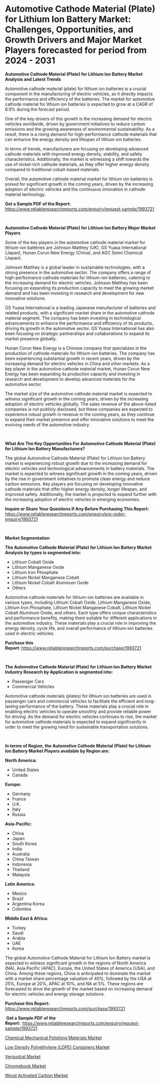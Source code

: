 <p><h1>Automotive Cathode Material (Plate) for Lithium Ion Battery Market: Challenges, Opportunities, and Growth Drivers and Major Market Players forecasted for period from 2024 - 2031</h1></p><p><strong>Automotive Cathode Material (Plate) for Lithium Ion Battery Market Analysis and Latest Trends</strong></p>
<p><p>Automotive cathode material (plate) for lithium ion batteries is a crucial component in the manufacturing of electric vehicles, as it directly impacts the performance and efficiency of the batteries. The market for automotive cathode material for lithium ion batteries is expected to grow at a CAGR of 6.9% during the forecast period. </p><p>One of the key drivers of this growth is the increasing demand for electric vehicles worldwide, driven by government initiatives to reduce carbon emissions and the growing awareness of environmental sustainability. As a result, there is a rising demand for high-performance cathode materials that can enhance the energy density and lifespan of lithium ion batteries.</p><p>In terms of trends, manufacturers are focusing on developing advanced cathode materials with improved energy density, stability, and safety characteristics. Additionally, the market is witnessing a shift towards the use of nickel-rich cathode materials, as they offer higher energy density compared to traditional cobalt-based materials.</p><p>Overall, the automotive cathode material market for lithium ion batteries is poised for significant growth in the coming years, driven by the increasing adoption of electric vehicles and the continuous innovation in cathode material technology.</p></p>
<p><strong>Get a Sample PDF of the Report:&nbsp;</strong> <a href="https://www.reliableresearchreports.com/enquiry/request-sample/1993721">https://www.reliableresearchreports.com/enquiry/request-sample/1993721</a></p>
<p>&nbsp;</p>
<p><strong>Automotive Cathode Material (Plate) for Lithium Ion Battery Major Market Players</strong></p>
<p><p>Some of the key players in the automotive cathode material market for lithium-ion batteries are Johnson Matthey (UK), GS Yuasa International (Japan), Hunan Corun New Energy (China), and AGC Seimi Chemical (Japan). </p><p>Johnson Matthey is a global leader in sustainable technologies, with a strong presence in the automotive sector. The company offers a range of high-performance cathode materials for lithium-ion batteries, catering to the increasing demand for electric vehicles. Johnson Matthey has been focusing on expanding its production capacity to meet the growing market demand and has been investing in research and development for new innovative solutions.</p><p>GS Yuasa International is a leading Japanese manufacturer of batteries and related products, with a significant market share in the automotive cathode material segment. The company has been investing in technological advancements to enhance the performance and efficiency of its products, driving its growth in the automotive sector. GS Yuasa International has also been focusing on strategic partnerships and collaborations to expand its market presence globally.</p><p>Hunan Corun New Energy is a Chinese company that specializes in the production of cathode materials for lithium-ion batteries. The company has been experiencing substantial growth in recent years, driven by the increasing demand for electric vehicles in China and other markets. As a key player in the automotive cathode material market, Hunan Corun New Energy has been expanding its production capacity and investing in research and development to develop advanced materials for the automotive sector.</p><p>The market size of the automotive cathode material market is expected to witness significant growth in the coming years, driven by the increasing adoption of electric vehicles globally. The sales revenue of the above-listed companies is not publicly disclosed, but these companies are expected to experience robust growth in revenue in the coming years, as they continue to expand their market presence and offer innovative solutions to meet the evolving needs of the automotive industry.</p></p>
<p>&nbsp;</p>
<p><strong>What Are The Key Opportunities For Automotive Cathode Material (Plate) for Lithium Ion Battery Manufacturers?</strong></p>
<p><p>The global Automotive Cathode Material (Plate) for Lithium Ion Battery market is experiencing robust growth due to the increasing demand for electric vehicles and technological advancements in battery materials. The market is expected to witness significant growth in the coming years, driven by the rise in government initiatives to promote clean energy and reduce carbon emissions. Key players are focusing on developing innovative cathode materials that offer higher energy density, longer lifespan, and improved safety. Additionally, the market is projected to expand further with the increasing adoption of electric vehicles in emerging economies.</p></p>
<p><strong>Inquire or Share Your Questions If Any Before Purchasing This Report:</strong> <a href="https://www.reliableresearchreports.com/enquiry/pre-order-enquiry/1993721">https://www.reliableresearchreports.com/enquiry/pre-order-enquiry/1993721</a></p>
<p>&nbsp;</p>
<p><strong>Market Segmentation</strong></p>
<p><strong>The Automotive Cathode Material (Plate) for Lithium Ion Battery Market Analysis by types is segmented into:</strong></p>
<p><ul><li>Lithium Cobalt Oxide</li><li>Lithium Manganese Oxide</li><li>Lithium Iron Phosphate</li><li>Lithium Nickel Manganese Cobalt</li><li>Lithium Nickel Cobalt Aluminum Oxide</li><li>Others</li></ul></p>
<p><p>Automotive cathode materials for lithium-ion batteries are available in various types, including Lithium Cobalt Oxide, Lithium Manganese Oxide, Lithium Iron Phosphate, Lithium Nickel Manganese Cobalt, Lithium Nickel Cobalt Aluminum Oxide, and others. Each type offers unique characteristics and performance benefits, making them suitable for different applications in the automotive industry. These materials play a crucial role in improving the energy density, cycle life, and overall performance of lithium-ion batteries used in electric vehicles.</p></p>
<p><strong>Purchase this Report:&nbsp;</strong><a href="https://www.reliableresearchreports.com/purchase/1993721">https://www.reliableresearchreports.com/purchase/1993721</a></p>
<p>&nbsp;</p>
<p><strong>The Automotive Cathode Material (Plate) for Lithium Ion Battery Market Industry Research by Application is segmented into:</strong></p>
<p><ul><li>Passenger Cars</li><li>Commercial Vehicles</li></ul></p>
<p><p>Automotive cathode materials (plates) for lithium ion batteries are used in passenger cars and commercial vehicles to facilitate the efficient and long-lasting performance of the battery. These materials play a crucial role in enabling electric vehicles to operate smoothly and provide reliable power for driving. As the demand for electric vehicles continues to rise, the market for automotive cathode materials is expected to expand significantly in order to meet the growing need for sustainable transportation solutions.</p></p>
<p>&nbsp;</p>
<p><strong>In terms of Region, the Automotive Cathode Material (Plate) for Lithium Ion Battery Market Players available by Region are:</strong></p>
<p>
    <p> <strong> North America: </strong>
        <ul>
            <li>United States</li>
            <li>Canada</li>
        </ul>
        </p> 
    <p> <strong> Europe: </strong>
        <ul>
            <li>Germany</li>
            <li>France</li>
            <li>U.K.</li>
            <li>Italy</li>
            <li>Russia</li>
        </ul>
        </p> 
    <p> <strong> Asia-Pacific: </strong>
        <ul>
            <li>China</li>
            <li>Japan</li>
            <li>South Korea</li>
            <li>India</li>
            <li>Australia</li>
            <li>China Taiwan</li>
            <li>Indonesia</li>
            <li>Thailand</li>
            <li>Malaysia</li>
        </ul>
        </p> 
    <p> <strong> Latin America: </strong>
        <ul>
            <li>Mexico</li>
            <li>Brazil</li>
            <li>Argentina Korea</li>
            <li>Colombia</li>
        </ul>
        </p> 
    <p> <strong> Middle East & Africa: </strong>
        <ul>
            <li>Turkey</li>
            <li>Saudi</li>
            <li>Arabia</li>
            <li>UAE</li>
            <li>Korea</li>
        </ul>
    </p>
    </p>
<p><p>The global Automotive Cathode Material for Lithium Ion Battery market is expected to witness significant growth in the regions of North America (NA), Asia Pacific (APAC), Europe, the United States of America (USA), and China. Among these regions, China is anticipated to dominate the market with a market share percentage valuation of 40%, followed by the USA at 25%, Europe at 20%, APAC at 10%, and NA at 5%. These regions are forecasted to drive the growth of the market based on increasing demand for electric vehicles and energy storage solutions.</p></p>
<p><strong>Purchase this Report: </strong><a href="https://www.reliableresearchreports.com/purchase/1993721">https://www.reliableresearchreports.com/purchase/1993721</a></p>
<p>&nbsp;<strong>Get a Sample PDF of the Report:&nbsp;&nbsp;</strong><a href="https://www.reliableresearchreports.com/enquiry/request-sample/1993721">https://www.reliableresearchreports.com/enquiry/request-sample/1993721</a></p>
<p><strong></strong></p>
<p><p><a href="https://issuu.com/reportprime-2/docs/chemical-mechanical-polishing-materials-market-siz">Chemical Mechanical Polishing Materials Market</a></p><p><a href="https://acidic-farm-354.notion.site/Low-Density-Polyethylene-LDPE-Containers-Market-Centers-on-Aspects-such-as-Market-Growth-Market-S-3ef65a732a1246eead35258b653350d9">Low Density Polyethylene (LDPE) Containers Market</a></p><p><a href="https://glittery-fuchsia-86a.notion.site/Vergustral-Market-Size-and-Examines-its-Market-Scope-with-a-Primary-Focus-on-Growth-Opportunities--43bd50ba4be444e79c19e06734e784c7">Vergustral Market</a></p><p><a href="https://view.publitas.com/reportprime-1/chromebook-market-provides-detailed-segmentation-of-this-market-based-on-type-application-and-region-and-forecast-for-the-period-from-2024-2031/">Chromebook Market</a></p><p><a href="https://view.publitas.com/reportprime-1/wood-activated-carbon-market-furnish-information-about-market-size-market-share-market-dynamics-and-projections-spanning-from-2024-to-2031/">Wood Activated Carbon Market</a></p></p>